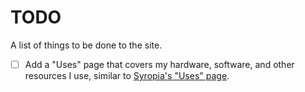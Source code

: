 # TODO

A list of things to be done to the site.

- [ ] Add a "Uses" page that covers my hardware, software, and other resources I use, similar to [Syropia's "Uses" page][0].

[0]: https://www.syropia.net/uses